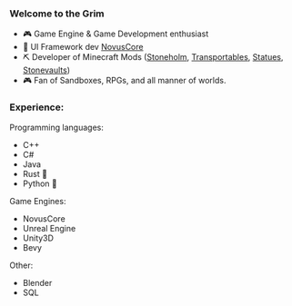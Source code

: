 ### Welcome to the Grim

- 🎮 Game Engine & Game Development enthusiast
- 🔘 UI Framework dev [NovusCore](https://github.com/novuscore/)
- ⛏ Developer of Minecraft Mods ([Stoneholm](https://github.com/TheGrimsey/Stoneholm/), [Transportables](https://github.com/TheGrimsey/Stonevaults), [Statues](https://github.com/TheGrimsey/Statues), [Stonevaults](https://github.com/TheGrimsey/Stonevaults))
- 🎮 Fan of Sandboxes, RPGs, and all manner of worlds.

### Experience:
Programming languages:
- C++
- C#
- Java
- Rust 🦀
- Python 🐍

Game Engines:
- NovusCore
- Unreal Engine
- Unity3D
- Bevy

Other:
- Blender
- SQL

<!--
**TheGrimsey/thegrimsey** is a ✨ _special_ ✨ repository because its `README.md` (this file) appears on your GitHub profile.

Here are some ideas to get you started:

- 🔭 I’m currently working on ...
- 🌱 I’m currently learning ...
- 👯 I’m looking to collaborate on ...
- 🤔 I’m looking for help with ...
- 💬 Ask me about ...
- 📫 How to reach me: ...
- 😄 Pronouns: ...
- ⚡ Fun fact: ...
-->
